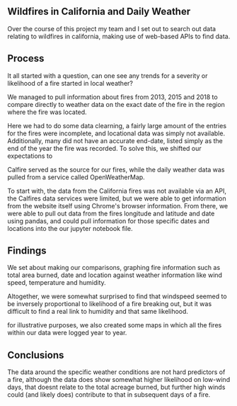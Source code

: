 ## Wildfires in California and Daily Weather
Over the course of this project my team and I set out to search out data relating to wildfires in california, making use of web-based APIs to find data.


## Process 

It all started with a question, can one see any trends for a severity or likelihood of a fire started in local weather?

We managed to pull information about fires from 2013, 2015 and 2018 to compare directly to weather data on the exact date of the fire in the region where the fire was located.

Here we had to do some data clearning, a fairly large amount of the entries for the fires were incomplete, and locational data was simply not available. Additionally, many did not have an accurate end-date, listed simply as the end of the year the fire was recorded. To solve this, we shifted our expectations to 

Calfire served as the source for our fires, while the daily weather data was pulled from a service called OpenWeatherMap.

To start with, the data from the California fires was not available via an API, the Calfires data services were limited, but we were able to get information from the website itself using Chrome's browser information. From there, we were able to pull out data from the fires longitude and latitude and date using pandas, and could pull information for those specific dates and locations into the our jupyter notebook file.

## Findings

We set about making our comparisons, graphing fire information such as total area burned, date and location against weather information like wind speed, temperature and humidity.

Altogether, we were somewhat surprised to find that windspeed seemed to be inversely proportional to likelihood of a fire breaking out, but it was difficult to find a real link to humidity and that same likelihood.

for illustrative purposes, we also created some maps in which all the fires within our data were logged year to year.

## Conclusions
The data around the specific weather conditions are not hard predictors of a fire, although the data does show somewhat higher likelihood on low-wind days, that doesnt relate to the total acreage burned, but further high winds could (and likely does) contribute to that in subsequent days of a fire.

